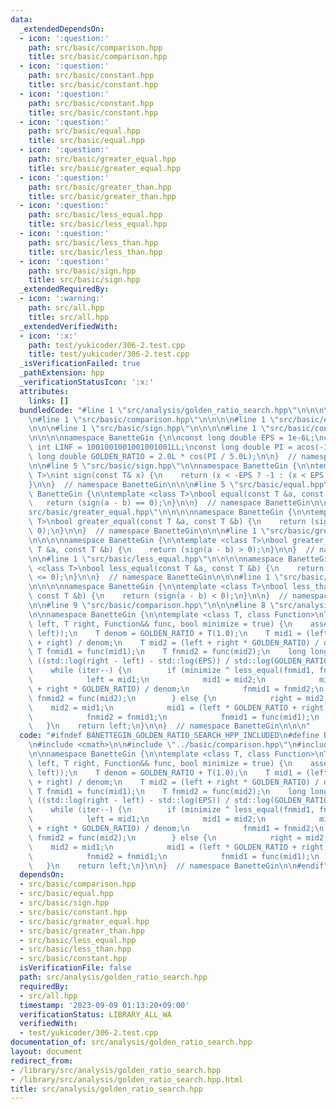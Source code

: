 ```yaml
---
data:
  _extendedDependsOn:
  - icon: ':question:'
    path: src/basic/comparison.hpp
    title: src/basic/comparison.hpp
  - icon: ':question:'
    path: src/basic/constant.hpp
    title: src/basic/constant.hpp
  - icon: ':question:'
    path: src/basic/constant.hpp
    title: src/basic/constant.hpp
  - icon: ':question:'
    path: src/basic/equal.hpp
    title: src/basic/equal.hpp
  - icon: ':question:'
    path: src/basic/greater_equal.hpp
    title: src/basic/greater_equal.hpp
  - icon: ':question:'
    path: src/basic/greater_than.hpp
    title: src/basic/greater_than.hpp
  - icon: ':question:'
    path: src/basic/less_equal.hpp
    title: src/basic/less_equal.hpp
  - icon: ':question:'
    path: src/basic/less_than.hpp
    title: src/basic/less_than.hpp
  - icon: ':question:'
    path: src/basic/sign.hpp
    title: src/basic/sign.hpp
  _extendedRequiredBy:
  - icon: ':warning:'
    path: src/all.hpp
    title: src/all.hpp
  _extendedVerifiedWith:
  - icon: ':x:'
    path: test/yukicoder/306-2.test.cpp
    title: test/yukicoder/306-2.test.cpp
  _isVerificationFailed: true
  _pathExtension: hpp
  _verificationStatusIcon: ':x:'
  attributes:
    links: []
  bundledCode: "#line 1 \"src/analysis/golden_ratio_search.hpp\"\n\n\n\n#include <cmath>\n\
    \n#line 1 \"src/basic/comparison.hpp\"\n\n\n\n#line 1 \"src/basic/equal.hpp\"\n\
    \n\n\n#line 1 \"src/basic/sign.hpp\"\n\n\n\n#line 1 \"src/basic/constant.hpp\"\
    \n\n\n\nnamespace BanetteGin {\n\nconst long double EPS = 1e-6L;\nconst long long\
    \ int LINF = 1001001001001001001LL;\nconst long double PI = acos(-1.0L);\nconst\
    \ long double GOLDEN_RATIO = 2.0L * cos(PI / 5.0L);\n\n}  // namespace BanetteGin\n\
    \n\n#line 5 \"src/basic/sign.hpp\"\n\nnamespace BanetteGin {\n\ntemplate <class\
    \ T>\nint sign(const T& x) {\n    return (x < -EPS ? -1 : (x < EPS ? 0 : 1));\n\
    }\n\n}  // namespace BanetteGin\n\n\n#line 5 \"src/basic/equal.hpp\"\n\nnamespace\
    \ BanetteGin {\n\ntemplate <class T>\nbool equal(const T &a, const T &b) {\n \
    \   return (sign(a - b) == 0);\n}\n\n}  // namespace BanetteGin\n\n\n#line 1 \"\
    src/basic/greater_equal.hpp\"\n\n\n\nnamespace BanetteGin {\n\ntemplate <class\
    \ T>\nbool greater_equal(const T &a, const T &b) {\n    return (sign(a - b) >=\
    \ 0);\n}\n\n}  // namespace BanetteGin\n\n\n#line 1 \"src/basic/greater_than.hpp\"\
    \n\n\n\nnamespace BanetteGin {\n\ntemplate <class T>\nbool greater_than(const\
    \ T &a, const T &b) {\n    return (sign(a - b) > 0);\n}\n\n}  // namespace BanetteGin\n\
    \n\n#line 1 \"src/basic/less_equal.hpp\"\n\n\n\nnamespace BanetteGin {\n\ntemplate\
    \ <class T>\nbool less_equal(const T &a, const T &b) {\n    return (sign(a - b)\
    \ <= 0);\n}\n\n}  // namespace BanetteGin\n\n\n#line 1 \"src/basic/less_than.hpp\"\
    \n\n\n\nnamespace BanetteGin {\n\ntemplate <class T>\nbool less_than(const T &a,\
    \ const T &b) {\n    return (sign(a - b) < 0);\n}\n\n}  // namespace BanetteGin\n\
    \n\n#line 9 \"src/basic/comparison.hpp\"\n\n\n#line 8 \"src/analysis/golden_ratio_search.hpp\"\
    \n\nnamespace BanetteGin {\n\ntemplate <class T, class Function>\nT golden_ratio_search(T\
    \ left, T right, Function&& func, bool minimize = true) {\n    assert(greater_equal(right,\
    \ left));\n    T denom = GOLDEN_RATIO + T(1.0);\n    T mid1 = (left * GOLDEN_RATIO\
    \ + right) / denom;\n    T mid2 = (left + right * GOLDEN_RATIO) / denom;\n   \
    \ T fnmid1 = func(mid1);\n    T fnmid2 = func(mid2);\n    long long int iter =\
    \ ((std::log(right - left) - std::log(EPS)) / std::log(GOLDEN_RATIO) + 1);\n\n\
    \    while (iter--) {\n        if (minimize ^ less_equal(fnmid1, fnmid2)) {\n\
    \            left = mid1;\n            mid1 = mid2;\n            mid2 = (left\
    \ + right * GOLDEN_RATIO) / denom;\n            fnmid1 = fnmid2;\n           \
    \ fnmid2 = func(mid2);\n        } else {\n            right = mid2;\n        \
    \    mid2 = mid1;\n            mid1 = (left * GOLDEN_RATIO + right) / denom;\n\
    \            fnmid2 = fnmid1;\n            fnmid1 = func(mid1);\n        }\n \
    \   }\n    return left;\n}\n\n}  // namespace BanetteGin\n\n\n"
  code: "#ifndef BANETTEGIN_GOLDEN_RATIO_SEARCH_HPP_INCLUDED\n#define BANETTEGIN_GOLDEN_RATIO_SEARCH_HPP_INCLUDED\n\
    \n#include <cmath>\n\n#include \"../basic/comparison.hpp\"\n#include \"../basic/constant.hpp\"\
    \n\nnamespace BanetteGin {\n\ntemplate <class T, class Function>\nT golden_ratio_search(T\
    \ left, T right, Function&& func, bool minimize = true) {\n    assert(greater_equal(right,\
    \ left));\n    T denom = GOLDEN_RATIO + T(1.0);\n    T mid1 = (left * GOLDEN_RATIO\
    \ + right) / denom;\n    T mid2 = (left + right * GOLDEN_RATIO) / denom;\n   \
    \ T fnmid1 = func(mid1);\n    T fnmid2 = func(mid2);\n    long long int iter =\
    \ ((std::log(right - left) - std::log(EPS)) / std::log(GOLDEN_RATIO) + 1);\n\n\
    \    while (iter--) {\n        if (minimize ^ less_equal(fnmid1, fnmid2)) {\n\
    \            left = mid1;\n            mid1 = mid2;\n            mid2 = (left\
    \ + right * GOLDEN_RATIO) / denom;\n            fnmid1 = fnmid2;\n           \
    \ fnmid2 = func(mid2);\n        } else {\n            right = mid2;\n        \
    \    mid2 = mid1;\n            mid1 = (left * GOLDEN_RATIO + right) / denom;\n\
    \            fnmid2 = fnmid1;\n            fnmid1 = func(mid1);\n        }\n \
    \   }\n    return left;\n}\n\n}  // namespace BanetteGin\n\n#endif"
  dependsOn:
  - src/basic/comparison.hpp
  - src/basic/equal.hpp
  - src/basic/sign.hpp
  - src/basic/constant.hpp
  - src/basic/greater_equal.hpp
  - src/basic/greater_than.hpp
  - src/basic/less_equal.hpp
  - src/basic/less_than.hpp
  - src/basic/constant.hpp
  isVerificationFile: false
  path: src/analysis/golden_ratio_search.hpp
  requiredBy:
  - src/all.hpp
  timestamp: '2023-09-09 01:13:20+09:00'
  verificationStatus: LIBRARY_ALL_WA
  verifiedWith:
  - test/yukicoder/306-2.test.cpp
documentation_of: src/analysis/golden_ratio_search.hpp
layout: document
redirect_from:
- /library/src/analysis/golden_ratio_search.hpp
- /library/src/analysis/golden_ratio_search.hpp.html
title: src/analysis/golden_ratio_search.hpp
---
```

